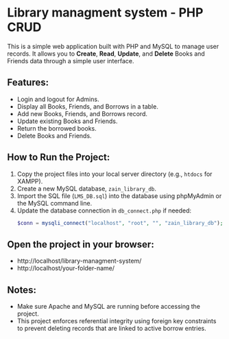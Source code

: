 # Library managment system - PHP CRUD

This is a simple web application built with PHP and MySQL to manage user records.
It allows you to **Create**, **Read**, **Update**, and **Delete** Books and Friends data through a simple user interface.

## Features:
- Login and logout for Admins.
- Display all Books, Friends, and Borrows in a table.
- Add new Books, Friends, and Borrows record.
- Update existing Books and Friends.
- Return the borrowed books.
- Delete Books and Friends.

## How to Run the Project:
1. Copy the project files into your local server directory (e.g., `htdocs` for XAMPP).
2. Create a new MySQL database, `zain_library_db`.
3. Import the SQL file (`LMS_DB.sql`) into the database using phpMyAdmin or the MySQL command line.
4. Update the database connection in `db_connect.php` if needed:
   ```php
   $conn = mysqli_connect("localhost", "root", "", "zain_library_db");
   
## Open the project in your browser:
- http://localhost/library-managment-system/
- http://localhost/your-folder-name/

## Notes:
- Make sure Apache and MySQL are running before accessing the project.
- This project enforces referential integrity using foreign key constraints to prevent deleting records that are linked to active borrow entries.
